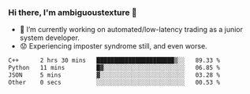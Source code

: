 ### Hi there, I'm ambiguoustexture 👋

<!--
**ambiguoustexture/ambiguoustexture** is a ✨ _special_ ✨ repository because its `README.md` (this file) appears on your GitHub profile.

Here are some ideas to get you started:
-->
- 🔭 I’m currently working on automated/low-latency trading as a junior system developer.
- :worried: Experiencing imposter syndrome still, and even worse.

<!--START_SECTION:waka-->

```txt
C++      2 hrs 30 mins   ██████████████████████▒░░   89.33 %
Python   11 mins         █▓░░░░░░░░░░░░░░░░░░░░░░░   06.85 %
JSON     5 mins          ▓░░░░░░░░░░░░░░░░░░░░░░░░   03.28 %
Other    0 secs          ░░░░░░░░░░░░░░░░░░░░░░░░░   00.53 %
```

<!--END_SECTION:waka-->
